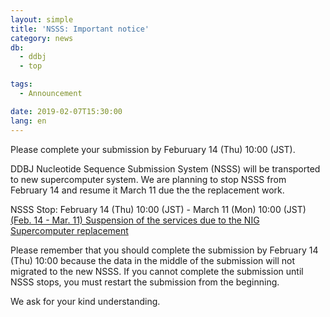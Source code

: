 ```yaml
---
layout: simple
title: 'NSSS: Important notice'
category: news
db:
  - ddbj
  - top

tags:
  - Announcement

date: 2019-02-07T15:30:00
lang: en
---
```


<p><span class="bold">Please complete your submission by Feburuary 14 (Thu) 10:00 (JST).</span></p>

<p>DDBJ Nucleotide Sequence Submission System (NSSS) will be transported to new supercomputer system. We are planning to stop NSSS from February 14 and resume it March 11 due the the replacement work.</p>

<p>NSSS Stop: February 14 (Thu) 10:00 (JST) - March 11 (Mon) 10:00 (JST)<br><a href="/news/en/190207-e.html">(Feb. 14 - Mar. 11) Suspension of the services due to the NIG Supercomputer replacement</a></p>

<p><span class="bold">Please remember that you should complete the submission by February 14 (Thu) 10:00 because the data in the middle of the submission will not migrated to the new NSSS.</span> If you cannot complete the submission until NSSS stops, you must restart the submission from the beginning.</p>

<p>We ask for your kind understanding.</p>
